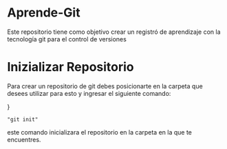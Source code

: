 # Aprende-Git
Este repositorio tiene como objetivo crear un registró de aprendizaje con la tecnología git para el control de versiones

<h1>Inizializar Repositorio</h1>

<p>Para crear un repositorio de git debes posicionarte en la carpeta que desees utilizar para esto y ingresar el siguiente comando:</p>}

```git
"git init"
```


<p>este comando inicializara el repositorio en la carpeta en la que  te encuentres.</p>

